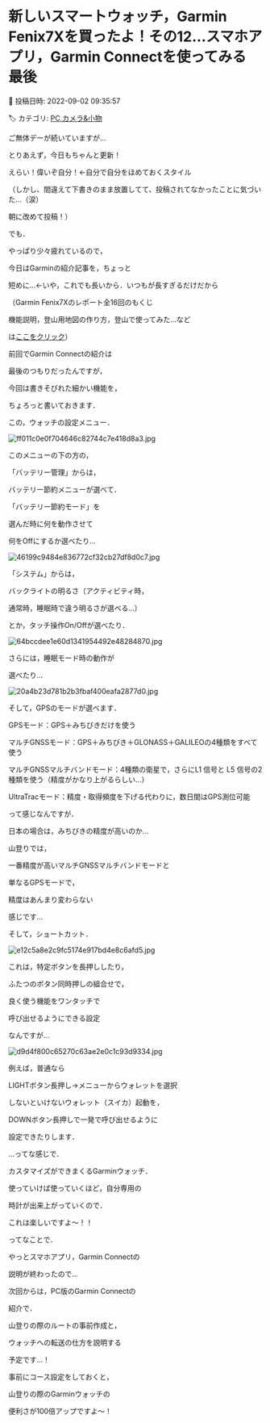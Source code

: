 # 新しいスマートウォッチ，Garmin Fenix7Xを買ったよ！その12…スマホアプリ，Garmin Connectを使ってみる　最後

📅 投稿日時: 2022-09-02 09:35:57

🏷️ カテゴリ: [PC,カメラ&小物](c0d8caed13e597efe97b661a8ae56bed0.md)

ご無体デーが続いていますが…


とりあえず，今日もちゃんと更新！


えらい！偉いぞ自分！←自分で自分をほめておくスタイル


（しかし、間違えて下書きのまま放置してて、投稿されてなかったことに気づいた…（涙）


朝に改めて投稿！）





でも．


やっぱり少々疲れているので，


今日はGarminの紹介記事を，ちょっと


短めに…←いや，これでも長いから．いつもが長すぎるだけだから





（Garmin Fenix7Xのレポート全16回のもくじ


機能説明，登山用地図の作り方，登山で使ってみた…など


は[ここをクリック](e516b23a4874189de2e9208be87fa5184.md)）





前回でGarmin Connectの紹介は


最後のつもりだったんですが，


今回は書きそびれた細かい機能を，


ちょろっと書いておきます．





この，ウォッチの設定メニュー．




![ff011c0e0f704646c82744c7e418d8a3.jpg](images/ff011c0e0f704646c82744c7e418d8a3.jpg)







このメニューの下の方の，


「バッテリー管理」からは，


バッテリー節約メニューが選べて．


「バッテリー節約モード」を


選んだ時に何を動作させて


何をOffにするか選べたり…




![46199c9484e836772cf32cb27df8d0c7.jpg](images/46199c9484e836772cf32cb27df8d0c7.jpg)







「システム」からは，


バックライトの明るさ（アクティビティ時，


通常時，睡眠時で違う明るさが選べる…）


とか，タッチ操作On/Offが選べたり．




![64bccdee1e60d1341954492e48284870.jpg](images/64bccdee1e60d1341954492e48284870.jpg)







さらには，睡眠モード時の動作が


選べたり…




![20a4b23d781b2b3fbaf400eafa2877d0.jpg](images/20a4b23d781b2b3fbaf400eafa2877d0.jpg)







そして，GPSのモードが選べます．


GPSモード：GPS＋みちびきだけを使う


マルチGNSSモード：GPS＋みちびき＋GLONASS＋GALILEOの4種類をすべて使う


マルチGNSSマルチバンドモード：4種類の衛星で，さらにL1 信号と L5 信号の2種類を使う（精度がかなり上がるらしい…）


UltraTracモード：精度・取得頻度を下げる代わりに，数日間はGPS測位可能





って感じなんですが．


日本の場合は，みちびきの精度が高いのか…


山登りでは，


一番精度が高いマルチGNSSマルチバンドモードと


単なるGPSモードで，


精度はあんまり変わらない


感じです…





そして，ショートカット．




![e12c5a8e2c9fc5174e917bd4e8c6afd5.jpg](images/e12c5a8e2c9fc5174e917bd4e8c6afd5.jpg)




これは，特定ボタンを長押ししたり，


ふたつのボタン同時押しの組合せで，


良く使う機能をワンタッチで


呼び出せるようにできる設定


なんですが…




![d9d4f800c65270c63ae2e0c1c93d9334.jpg](images/d9d4f800c65270c63ae2e0c1c93d9334.jpg)




例えば，普通なら


LIGHTボタン長押し→メニューからウォレットを選択


しないといけないウォレット（スイカ）起動を，


DOWNボタン長押しで一発で呼び出せるように


設定できたりします．





…ってな感じで．


カスタマイズができまくるGarminウォッチ．


使っていけば使っていくほど，自分専用の


時計が出来上がっていくので．


これは楽しいですよ～！！





ってなことで．


やっとスマホアプリ，Garmin Connectの


説明が終わったので…





次回からは，PC版のGarmin Connectの


紹介で．


山登りの際のルートの事前作成と，


ウォッチへの転送の仕方を説明する


予定です…！





事前にコース設定をしておくと，


山登りの際のGarminウォッチの


便利さが100倍アップですよ～！
